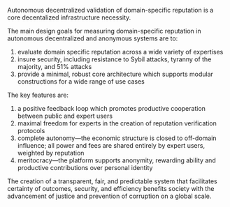 Autonomous decentralized validation of domain-specific reputation is a core decentalized
infrastructure necessity.

The main design goals for measuring domain-specific reputation in autonomous decentralized and
anonymous systems are to:

1) evaluate domain specific reputation across a wide variety of expertises
2) insure security, including resistance to Sybil attacks, tyranny of the majority, and 51% attacks
3) provide a minimal, robust core architecture which supports modular constructions for a wide
range of use cases

The key features are:
1) a positive feedback loop which promotes productive cooperation between public and expert
users
2) maximal freedom for experts in the creation of reputation verification protocols
3) complete autonomy—the economic structure is closed to off-domain influence; all power and
fees are shared entirely by expert users, weighted by reputation
4) meritocracy—the platform supports anonymity, rewarding ability and productive contributions
over personal identity

The creation of a transparent, fair, and predictable system that facilitates certainty of outcomes,
security, and efficiency benefits society with the advancement of justice and prevention of
corruption on a global scale.



